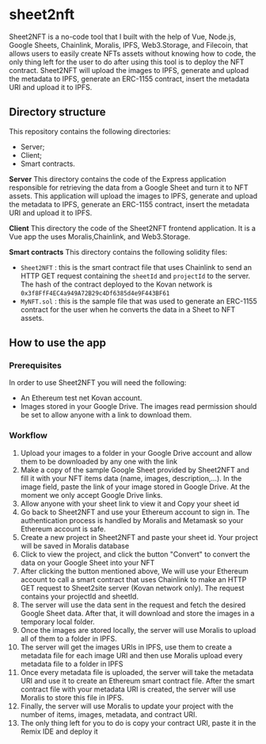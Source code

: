 # sheet2nft

Sheet2NFT is a no-code tool that I built with the help of Vue, Node.js, Google Sheets, Chainlink, Moralis, IPFS, Web3.Storage, and Filecoin, that allows users to easily create NFTs assets without knowing how to code, the only thing left for the user to do after using this tool is to deploy the NFT contract. Sheet2NFT will upload the images to IPFS, generate and upload the metadata to IPFS, generate an ERC-1155 contract, insert the metadata URI and upload it to IPFS.

## Directory structure
This repository contains the following directories:
- Server;
- Client;
- Smart contracts.

**Server**
This directory contains the code of the Express application responsible for retrieving the data from a Google Sheet and turn it to NFT assets. This application will upload the images to IPFS, generate and upload the metadata to IPFS, generate an ERC-1155 contract, insert the metadata URI and upload it to IPFS.


**Client**
This directory the code of the Sheet2NFT frontend application. It is a Vue app the uses Moralis,Chainlink, and Web3.Storage.

**Smart contracts**
This directory contains the following solidity files:
- `Sheet2NFT` : this is the smart contract file that uses Chainlink to send an HTTP GET request containing the `sheetId` and `projectId` to the server. The hash of the contract deployed to the Kovan network is `0x3f8FfF4EC4a949A72B29c4Df6385d4e9F443BF61`
- `MyNFT.sol` : this is the sample file that was used to generate an ERC-1155 contract for the user when he converts the data in a Sheet to NFT assets. 


## How to use the app

### Prerequisites
In order to use Sheet2NFT you will need the following: 
- An Ethereum test net Kovan account.
- Images stored in your Google Drive. The images read permission should be set to allow anyone with a link to download them.


### Workflow
1. Upload your images to a folder in your Google Drive account and allow them to be downloaded by any one with the link
2. Make a copy of the sample Google Sheet provided by Sheet2NFT and fill it with your NFT items data (name, images, description,...). In the image field, paste the link of your image stored in Google Drive. At the moment we only accept Google Drive links.
3. Allow anyone with your sheet link to view it and Copy your sheet id
4. Go back to Sheet2NFT and use your Ethereum account to sign in. The authentication process is handled by Moralis and Metamask so your Ethereum account is safe.
5. Create a new project in Sheet2NFT and paste your sheet id. Your project will be saved in Moralis database
6. Click to view the project, and click the button "Convert" to convert the data on your Google Sheet into your NFT
7. After clicking the button mentioned above, We will use your Ethereum account to call a smart contract that uses Chainlink to make an HTTP GET request to Sheet2site server (Kovan network only). The request contains your projectId and sheetId.
8. The server will use the data sent in the request and fetch the desired Google Sheet data. After that, it will download and store the images in a temporary local folder.
9. Once the images are stored locally, the server will use Moralis to upload all of them to a folder in IPFS.
10. The server will get the images URIs in IPFS, use them to create a metadata file for each image URI and then use Moralis upload every metadata file to a folder in IPFS
11. Once every metadata file is uploaded, the server will take the metadata URI and use it to create an Ethereum smart contract file. After the smart contract file with your metadata URI is created, the server will use Moralis to store this file in IPFS.
12. Finally, the server will use Moralis to update your project with the number of items, images, metadata, and contract URI.
13. The only thing left for you to do is copy your contract URI, paste it in the Remix IDE and deploy it 

